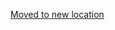 [Moved to new location](https://github.com/DataTalksClub/machine-learning-zoomcamp/blob/master/10-kubernetes/code/README.md)
